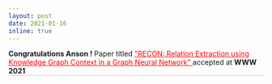 ```yaml
---
layout: post
date: 2021-01-16
inline: true
---
```


<style>
    .draw_bottomline{
        border-bottom: 1px solid #ccc;
    }
    
</style>

<div class="draw_bottomline">
<b>Congratulations Anson !</b> Paper titled 
<a href="https://arxiv.org/pdf/2009.08694.pdf" target="blank" style="color: red;">
"RECON: Relation Extraction using Knowledge Graph Context in a Graph Neural Network"
</a> accepted at <b>WWW 2021</b>
</div>

